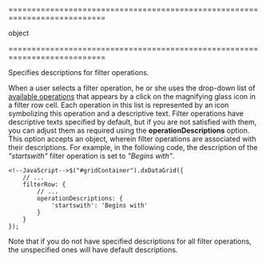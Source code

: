 <!--**
/*-------------------------------------------
    Auto-generated file. Do not modify.
-------------------------------------------

**-->
===========================================================================
<!--type-->object<!--/type-->
===========================================================================

<!--shortDescription-->
Specifies descriptions for filter operations.
<!--/shortDescription-->

<!--fullDescription-->
When a user selects a filter operation, he or she uses the drop-down list of [available operations](/Documentation/ApiReference/UI_Widgets/dxDataGrid/Configuration/columns/#filterOperations) that appears by a click on the magnifying glass icon in a filter row cell. Each operation in this list is represented by an icon symbolizing this operation and a descriptive text. Filter operations have descriptive texts specified by default, but if you are not satisfied with them, you can adjust them as required using the **operationDescriptions** option. This option accepts an object, wherein filter operations are associated with their descriptions. For example, in the following code, the description of the *"startswith"* filter operation is set to *"Begins with"*.

	<!--JavaScript-->$("#gridContainer").dxDataGrid({
		// ...
		filterRow: {
			// ...
			operationDescriptions: {
				'startswith': 'Begins with'
			}
		}
	});

Note that if you do not have specified descriptions for all filter operations, the unspecified ones will have default descriptions.
<!--/fullDescription-->